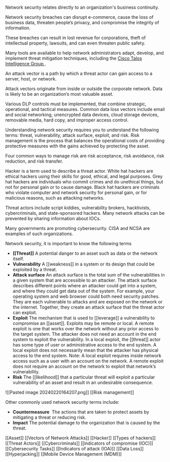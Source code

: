 
Network security relates directly to an organization's business continuity.

Network security breaches can disrupt e-commerce, cause the loss of business data, threaten people’s privacy, and compromise the integrity of information.

These breaches can result in lost revenue for corporations, theft of intellectual property, lawsuits, and can even threaten public safety.

Many tools are available to help network administrators adapt, develop, and implement threat mitigation techniques, including the [Cisco Talos Intelligence Group ](https://talosintelligence.com/reputation_center).

An attack vector is a path by which a threat actor can gain access to a server, host, or network.

Attack vectors originate from inside or outside the corporate network. Data is likely to be an organization’s most valuable asset.

Various DLP controls must be implemented, that combine strategic, operational, and tactical measures. Common data loss vectors include email and social networking, unencrypted data devices, cloud storage devices, removable media, hard copy, and improper access control.

Understanding network security requires you to understand the following terms: threat, vulnerability, attack surface, exploit, and risk. Risk management is the process that balances the operational costs of providing protective measures with the gains achieved by protecting the asset.

Four common ways to manage risk are risk acceptance, risk avoidance, risk reduction, and risk transfer.

Hacker is a term used to describe a threat actor. White hat hackers are ethical hackers using their skills for good, ethical, and legal purposes. Grey hat hackers are individuals who commit crimes and do unethical things, but not for personal gain or to cause damage. Black hat hackers are criminals who violate computer and network security for personal gain, or for malicious reasons, such as attacking networks.

Threat actors include script kiddies, vulnerability brokers, hacktivists, cybercriminals, and state-sponsored hackers. Many network attacks can be prevented by sharing information about IOCs. 

Many governments are promoting cybersecurity. CISA and NCSA are examples of such organizations.

Network security, it is important to know the following terms

- **[[Threat]]**
	A potential danger to an asset such as data or the network itself.
- **Vulnerability**
	A [[weakness]] in a system or its design that could be exploited by a threat.
- **Attack surface**
	An attack surface is the total sum of the vulnerabilities in a given system that are accessible to an attacker. The attack surface describes different points where an attacker could get into a system, and where they could get data out of the system. For example, your operating system and web browser could both need security patches. They are each vulnerable to attacks and are exposed on the network or the internet. Together, they create an attack surface that the threat actor can exploit.
- **Exploit**
	The mechanism that is used to [[leverage]] a vulnerability to compromise an [[asset]]. Exploits may be remote or local. A remote exploit is one that works over the network without any prior access to the target system. The attacker does not need an account in the end system to exploit the vulnerability. In a local exploit, the [[threat]] actor has some type of user or administrative access to the end system. A local exploit does not necessarily mean that the attacker has physical access to the end system.
	Note: A local exploit requires inside network access such as a user with an account on the network. A remote exploit does not require an account on the network to exploit that network’s vulnerability.
- **Risk**
	The [[likelihood]] that a particular threat will exploit a particular vulnerability of an asset and result in an undesirable consequence.

![[Pasted image 20240220164207.png]]
[[Risk management]]


Other commonly used network security terms include:

- **Countermeasure** 
	The actions that are taken to protect assets by mitigating a threat or reducing risk.
- **Impact**
	The potential damage to the organization that is caused by the threat.

[[Asset]]
[[Vectors of Network Attacks]]
[[Hacker]]
[[Types of hackers]] 
[[Threat Actors]]
[[Cybercriminals]]
[[indicators of compromise (IOC)]]
[[Cybersecurity Tasks]]
[[Indicators of attack (IOA)]]
[[Data Loss]]
[[Hyperjacking]]
[[Mobile Device Management (MDM)]]

